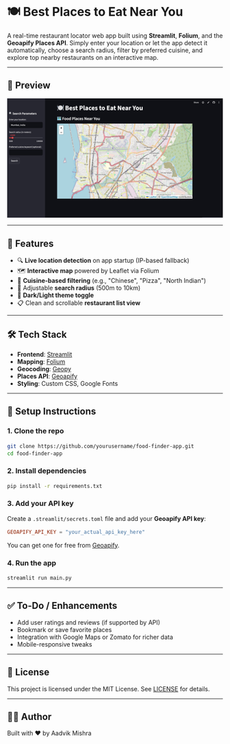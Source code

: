 # 🍽️ Best Places to Eat Near You

A real-time restaurant locator web app built using **Streamlit**, **Folium**, and the **Geoapify Places API**. Simply enter your location or let the app detect it automatically, choose a search radius, filter by preferred cuisine, and explore top nearby restaurants on an interactive map.

---

## 📸 Preview

![App Screenshot](Preview.jpeg) <!-- Update path if needed -->

---

## 🚀 Features

* 🔍 **Live location detection** on app startup (IP-based fallback)
* 🗺️ **Interactive map** powered by Leaflet via Folium
* 🍜 **Cuisine-based filtering** (e.g., "Chinese", "Pizza", "North Indian")
* 🎯 Adjustable **search radius** (500m to 10km)
* 🎨 **Dark/Light theme toggle**
* 📋 Clean and scrollable **restaurant list view**

---

## 🛠️ Tech Stack

* **Frontend**: [Streamlit](https://streamlit.io/)
* **Mapping**: [Folium](https://python-visualization.github.io/folium/)
* **Geocoding**: [Geopy](https://geopy.readthedocs.io/)
* **Places API**: [Geoapify](https://www.geoapify.com/)
* **Styling**: Custom CSS, Google Fonts

---

## 🧪 Setup Instructions

### 1. Clone the repo

```bash
git clone https://github.com/yourusername/food-finder-app.git
cd food-finder-app
```

### 2. Install dependencies

```bash
pip install -r requirements.txt
```

### 3. Add your API key

Create a `.streamlit/secrets.toml` file and add your **Geoapify API key**:

```toml
GEOAPIFY_API_KEY = "your_actual_api_key_here"
```

You can get one for free from [Geoapify](https://www.geoapify.com/get-started/).

### 4. Run the app

```bash
streamlit run main.py
```

---

## ✅ To-Do / Enhancements

* Add user ratings and reviews (if supported by API)
* Bookmark or save favorite places
* Integration with Google Maps or Zomato for richer data
* Mobile-responsive tweaks

---

## 📄 License

This project is licensed under the MIT License. See [LICENSE](LICENSE) for details.

---

## 👨‍💻 Author

Built with ❤️ by Aadvik Mishra

